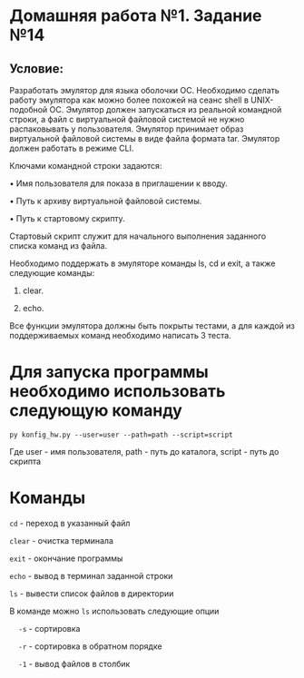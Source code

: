 # Домашняя работа №1. Задание №14

## Условие:

Разработать эмулятор для языка оболочки ОС. Необходимо сделать работу
эмулятора как можно более похожей на сеанс shell в UNIX-подобной ОС.
Эмулятор должен запускаться из реальной командной строки, а файл с
виртуальной файловой системой не нужно распаковывать у пользователя.
Эмулятор принимает образ виртуальной файловой системы в виде файла формата
tar. Эмулятор должен работать в режиме CLI.

Ключами командной строки задаются:

• Имя пользователя для показа в приглашении к вводу.

• Путь к архиву виртуальной файловой системы.

• Путь к стартовому скрипту.

Стартовый скрипт служит для начального выполнения заданного списка
команд из файла.

Необходимо поддержать в эмуляторе команды ls, cd и exit, а также
следующие команды:

1. clear.

2. echo.

Все функции эмулятора должны быть покрыты тестами, а для каждой из
поддерживаемых команд необходимо написать 3 теста.

# Для запуска программы необходимо использовать следующую команду

```
py konfig_hw.py --user=user --path=path --script=script
```

Где user - имя пользователя, path - путь до каталога, script - путь до скрипта

# Команды

`cd` - переход в указанный файл

`clear` - очистка терминала

`exit` - окончание программы

`echo` - вывод в терминал заданной строки

`ls` - вывести список файлов в директории

В команде можно `ls` использовать следующие опции

&nbsp;&nbsp;&nbsp;&nbsp;`-s` - сортировка

&nbsp;&nbsp;&nbsp;&nbsp;`-r` - сортировка в обратном порядке

&nbsp;&nbsp;&nbsp;&nbsp;`-1` - вывод файлов в столбик



